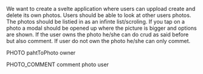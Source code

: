 We want to create a svelte application where users can uppload create and delete its own photos. Users should be able to look at other users photos. The photos should be listied in as an infinte list/scroling. 
If you tap on a photo a modal should be opened up where the picture is bigger and options are shown. If the user owns the photo he/she can do crud as said before but also comment. If user do not own the photo he/she can only commet. 


PHOTO
pahtToPhoto
owner



PHOTO_COMMENT
comment
photo
user
